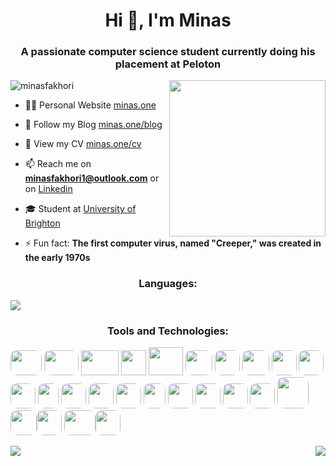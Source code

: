 <h1 align="center">Hi 👋, I'm Minas</h1>
<h3 align="center">A passionate computer science student currently doing his placement at Peloton</h3>


<img align="right" src= "https://www.minas.one/resources/my_illustration.png" style="width:250px;">


<p align="left"> <img src="https://komarev.com/ghpvc/?username=minasfakhori&label=Profile%20views&color=0e75b6&style=flat" alt="minasfakhori" /> </p>


- 👨‍💻 Personal Website [minas.one](https://minas.one)

- 📝 Follow my Blog [minas.one/blog](https://minas.one/blog)

- 📄 View my CV [minas.one/cv](https://minas.one/cv) 

- 📫 Reach me on **minasfakhori1@outlook.com** or on [Linkedin](https://www.linkedin.com/in/minas-fakhori)

- 🎓 Student at [University of Brighton](https://www.brighton.ac.uk/index.aspx)

- ⚡ Fun fact: **The first computer virus, named "Creeper," was created in the early 1970s** 


<h3 align="center" >Languages:</h3>

<img align="center" src="https://skillicons.dev/icons?i=java,python,php,c,bash,js,html,css"/>


<h3 align="center">Tools and Technologies:</h3>
<p align="left"> <img src= https://www.minas.one/resources/dvc.png width="50" height="40" style="border-radius:10px"> <img src= https://www.minas.one/resources/markdown.png width="55" height="40" style="border-radius:10px"> 
<img src= https://www.minas.one/resources/android.png width="60" height="40" > <img src= https://www.minas.one/resources/arduino.png width="40" height="40" > <img src= https://www.minas.one/resources/aws.png width="55" height="45">
<img src= https://www.minas.one/resources/bootstrap.png width="43" height="40" style="border-radius:10px" > 
<img src= https://www.minas.one/resources/docker.png width="40" height="40" style="border-radius:10px" > <img src= https://www.minas.one/resources/figma.jpg width="43" height="40" style="border-radius:10px" > <img src= https://www.minas.one/resources/firebase.png width="40" height="40" style="border-radius:10px" > <img src= https://www.minas.one/resources/git.png width="40" height="40" style="border-radius:10px" > <img src= https://www.minas.one/resources/jira.png width="40" height="40" style="border-radius:10px" > <img src= https://www.minas.one/resources/jenkins.png width="33" height="40" style="border-radius:10px" > <img src= https://www.minas.one/resources/linux.png width="40" height="40" style="border-radius:10px" > <img src= https://www.minas.one/resources/mysql.png width="40" height="40" style="border-radius:10px" > <img src= https://www.minas.one/resources/postman.jpg width="40" height="40" style="border-radius:10px" > <img src= https://www.minas.one/resources/pytorch.png width="35" height="40" style="border-radius:10px" > <img src= https://www.minas.one/resources/react.png width="40" height="40" style="border-radius:10px" > <img src= https://www.minas.one/resources/node.png width="40" height="40" style="border-radius:10px" > <img src= https://www.minas.one/resources/spring.png width="40" height="40" style="border-radius:10px" > <img src= https://www.minas.one/resources/typescript.png width="40" height="40" style="border-radius:10px" > <img src= https://www.minas.one/resources/k8.png width="50" height="50" style="border-radius:10px" > <img src= https://www.minas.one/resources/pyspark.png width="42" height="40" style="border-radius:10px" ><img src= https://www.minas.one/resources/airflow.png width="40" height="40" style="border-radius:10px" >
<img src= https://www.minas.one/resources/mlflow.png width="50" height="40" style="border-radius:10px" ><img src= https://www.minas.one/resources/pandas.png width="40" height="40" style="border-radius:10px" >


<p> </p>
<img align="left" src="https://github-readme-stats.vercel.app/api/top-langs/?username=MinasFakhori&theme=dark&&layout=compact" />


<img align="right" src="https://github-readme-stats.vercel.app/api?username=MinasFakhori&show_icons=true&theme=dark" />
